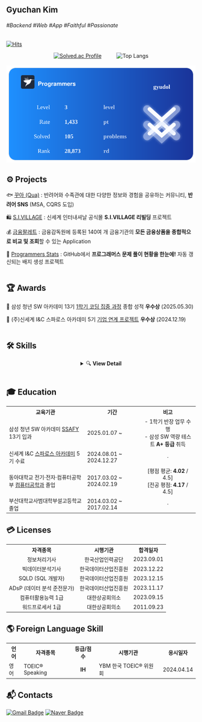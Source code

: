 ## Gyuchan Kim

###### #Backend #Web #App #Faithful #Passionate

<!-- [![Hits](https://hits.seeyoufarm.com/api/count/incr/badge.svg?url=https%3A%2F%2Fgithub.com%2Fgyudol&count_bg=%2379C83D&title_bg=%234169E1&icon=&icon_color=%23E7E7E7&title=Welcome&edge_flat=false)](https://hits.seeyoufarm.com) -->
[![Hits](https://hitmeup-backend-593087166771.asia-northeast1.run.app/api/count/increment?url=https%253A%252F%252Fgithub.com%252Fgyudol&title=Welcome&title_bg=4169e1&count_bg=79c83d&edge_flat=false)](https://hitmeup-backend-593087166771.asia-northeast1.run.app)

<div align="center">

[![Solved.ac Profile](http://mazassumnida.wtf/api/v2/generate_badge?boj=ppp3408)](https://solved.ac/ppp3408)    
![Top Langs](https://github-readme-stats.vercel.app/api/top-langs/?username=gyudol&langs_count=10&layout=compact&theme=tokyonight) <br/><br/>
[![Programmers Badge](https://raw.githubusercontent.com/gyudol/programmers-stats/main/output/result.svg)](https://github.com/gyudol/programmers-stats?tab=readme-ov-file#-programmers-stats)
</div>

## ⚙ Projects
🐟 <a href="https://github.com/mul-meong" target="_blank">꾸아 (Qua)</a> : 반려어와 수족관에 대한 다양한 정보와 경험을 공유하는 커뮤니티, **반려어 SNS** (MSA, CQRS 도입) <br>

🛍️ <a href="https://github.com/jokim-bizarre-adventure" target="_blank">S.I.VILLAGE</a> : 신세계 인터내셔날 공식몰 **S.I.VILLAGE 리빌딩** 프로젝트 <br>

💰 <a href="https://github.com/gyudol/finance-palette" target="_blank">금융팔레트</a> : 금융감독원에 등록된 140여 개 금융기관의 **모든 금융상품을 종합적으로 비교 및 조회**할 수 있는 Application <br> <!-- 국내 제1·2금융권이 판매 중인 1,300개 이상의 다양한 금융 상품을 비교해서 보여주고 추천해주는 App -->

🔰 <a href="https://github.com/gyudol/programmers-stats" target="_blank">Programmers Stats</a> : GitHub에서 **프로그래머스 문제 풀이 현황을 한눈에!** 자동 갱신되는 배지 생성 프로젝트 <br><br>

## 🏆 Awards
🥉 삼성 청년 SW 아카데미 13기 <a href="https://www.ssafy.com/ksp/servlet/swp.content.controller.SwpContentServlet?p_content_cd=C0104&p_menu_cd=M0104&p_process=select-menu-list">1학기 코딩 집중 과정</a> 종합 성적 **우수상** (2025.05.30) <br>

🥈 (주)신세계 I&C 스파로스 아카데미 5기 <a href="https://github.com/mul-meong" target="_blank">기업 연계 프로젝트</a> **우수상** (2024.12.19)
<br><br>

## 🛠 Skills
<div align="center">
<details>
<summary>🔍 <strong>View Detail</strong></summary>
<div align="center"> <br>

| 분류 | 기술 스택 |
| ----------------------------------------------------------------------------------------------------------------- | ----------------------------------------------------------------------------------------------------------------- |
| **<div align="center">💻 Language / Markup</div>** | <div align="center">![Java](https://img.shields.io/badge/java-%23ED8B00.svg?style=for-the-badge\&logo=openjdk\&logoColor=white) ![PHP](https://img.shields.io/badge/php-777BB4.svg?\&style=for-the-badge\&logo=php\&logoColor=white) ![Python](https://img.shields.io/badge/python-3670A0?style=for-the-badge\&logo=python\&logoColor=ffdd54) ![HTML5](https://img.shields.io/badge/HTML5-E34F26.svg?\&style=for-the-badge\&logo=HTML5\&logoColor=white) ![JavaScript](https://img.shields.io/badge/javascript-%23323330.svg?style=for-the-badge&logo=javascript&logoColor=%23F7DF1E) <!-- ![Kotlin](https://img.shields.io/badge/kotlin-7F52FF.svg?&style=for-the-badge&logo=kotlin&logoColor=white) --></div> |
| **<div align="center">🛢️ 	DBMS / Messaging</div>** | <div align="center">![MySQL](https://img.shields.io/badge/MySQL-4479A1.svg?\&style=for-the-badge\&logo=MySQL\&logoColor=white) ![MongoDB](https://img.shields.io/badge/MongoDB-%234ea94b.svg?style=for-the-badge\&logo=mongodb\&logoColor=white) ![Redis](https://img.shields.io/badge/redis-%23DD0031.svg?style=for-the-badge&logo=redis&logoColor=white) ![Elasticsearch](https://img.shields.io/badge/elasticsearch-%230377CC.svg?style=for-the-badge\&logo=elasticsearch\&logoColor=white) ![Apache Kafka](https://img.shields.io/badge/Apache%20Kafka-000?style=for-the-badge\&logo=apachekafka)</div> |
| **<div align="center">📊 Visualization</div>** | <div align="center">![Kibana](https://img.shields.io/badge/kibana-005571?style=for-the-badge\&logo=kibana\&logoColor=white)</div> |
| **<div align="center">✅ Test</div>** | <div align="center">![Apache JMeter](https://img.shields.io/badge/apachejmeter-D22128?style=for-the-badge\&logo=apachejmeter\&logoColor=white) ![Lighthouse](https://img.shields.io/badge/lighthouse-F44B21?style=for-the-badge\&logo=lighthouse\&logoColor=white)</div> |
| **<div align="center">📱 Frontend / Mobile Framework</div>** | <div align="center">![Vue.js](https://img.shields.io/badge/vuejs-%2335495e.svg?style=for-the-badge&logo=vuedotjs&logoColor=%234FC08D) ![Android](https://img.shields.io/badge/Android-3DDC84?style=for-the-badge\&logo=android\&logoColor=white)</div> |
| **<div align="center">📡 Backend Framework / Library</div>** | <div align="center">![Spring Boot](https://img.shields.io/badge/springboot-6DB33F.svg?\&style=for-the-badge\&logo=springboot\&logoColor=white) ![Hibernate](https://img.shields.io/badge/Hibernate-59666C?style=for-the-badge\&logo=Hibernate\&logoColor=white) ![Swagger](https://img.shields.io/badge/-Swagger-%23Clojure?style=for-the-badge\&logo=swagger\&logoColor=white) ![MyBatis](https://img.shields.io/badge/MyBatis-ED1C24.svg?style=for-the-badge&logo=mybatis&logoColor=white) ![OpenCV](https://img.shields.io/badge/opencv-5C3EE8?style=for-the-badge\&logo=opencv\&logoColor=ffdd54)</div> |
| **<div align="center">🔐 Auth / Security</div>** | <div align="center">![Spring Security](https://img.shields.io/badge/springsecurity-6DB33F.svg?\&style=for-the-badge\&logo=springsecurity\&logoColor=white) ![JWT](https://img.shields.io/badge/JWT-black?style=for-the-badge&logo=JSON%20web%20tokens)</div> |
| **<div align="center">🌐 External API</div>** | <div align="center">![OpenAI](https://img.shields.io/badge/openAI-74aa9c?style=for-the-badge&logo=openai&logoColor=white)</div> |
| **<div align="center">🧰 Dev Tool / IDE</div>** | <div align="center">![Eclipse IDE](https://img.shields.io/badge/Eclipse%20IDE-2C2255.svg?\&style=for-the-badge\&logo=Eclipse%20IDE\&logoColor=white) ![IntelliJ IDEA](https://img.shields.io/badge/intellijidea-000000.svg?\&style=for-the-badge\&logo=intellijidea\&logoColor=white) ![Android Studio](https://img.shields.io/badge/Android%20Studio-3DDC84.svg?\&style=for-the-badge\&logo=Android%20Studio\&logoColor=white) ![Visual Studio Code](https://img.shields.io/badge/Visual%20Studio%20Code-0078d7.svg?style=for-the-badge\&logo=visual-studio-code\&logoColor=white)</div> |
| **<div align="center">⚙️ DevOps</div>** | <div align="center">![Docker](https://img.shields.io/badge/docker-%230db7ed.svg?style=for-the-badge\&logo=docker\&logoColor=white) ![GitHub Actions](https://img.shields.io/badge/github%20actions-%232671E5.svg?style=for-the-badge\&logo=githubactions\&logoColor=white) ![Nginx](https://img.shields.io/badge/nginx-%23009639.svg?style=for-the-badge&logo=nginx&logoColor=white)</div> |
| **<div align="center">☁️ Cloud / Infra</div>** | <div align="center">![Ubuntu](https://img.shields.io/badge/Ubuntu-E95420?style=for-the-badge&logo=ubuntu&logoColor=white) ![Amazon EC2](https://img.shields.io/badge/amazonec2-FF9900.svg?style=for-the-badge\&logo=amazonec2\&logoColor=white) ![Amazon S3](https://img.shields.io/badge/amazons3-569A31.svg?style=for-the-badge\&logo=amazons3\&logoColor=white) ![AWS Lambda](https://img.shields.io/badge/AWS%20Lambda-FF9900?style=for-the-badge\&logo=AWS%20Lambda\&logoColor=white) ![Amazon Route 53](https://img.shields.io/badge/amazonroute53-8C4FFF.svg?style=for-the-badge\&logo=amazonroute53\&logoColor=white) ![Application Load Balancer](https://img.shields.io/badge/awselasticloadbalancing-8C4FFF.svg?style=for-the-badge\&logo=awselasticloadbalancing\&logoColor=white) ![AWS CloudFront](https://img.shields.io/badge/AWS%20CloudFront-7747d4?style=for-the-badge) ![AWS MediaConvert](https://img.shields.io/badge/AWS%20MediaConvert-e2740e?style=for-the-badge)</div> |
| **<div align="center">🤝 Collaboration</div>** | <div align="center">![Git](https://img.shields.io/badge/git-%23F05033.svg?style=for-the-badge\&logo=git\&logoColor=white) ![Notion](https://img.shields.io/badge/notion-000000.svg?style=for-the-badge\&logo=notion\&logoColor=white) ![Figma](https://img.shields.io/badge/figma-%23F24E1E.svg?style=for-the-badge\&logo=figma\&logoColor=white) ![Slack](https://img.shields.io/badge/Slack-4A154B?style=for-the-badge\&logo=Slack\&logoColor=white)</div> |
</div> </details> </div> <br>

## 🎓 Education
<div align="center">
<table>
  <tr> <th>교육기관</th> <th>기간</th> <th>비고</th> </tr>
  <tr> <td>삼성 청년 SW 아카데미 <a href="https://www.ssafy.com" target="_blank">SSAFY</a> 13기 입과</td> <td>2025.01.07 ~ </td> <td align="center">- 1학기 반장 업무 수행<br>- 삼성 SW 역량 테스트 <strong>A+ 등급</strong> 취득</td> </tr>
  <tr> <td>신세계 I&C <a href="https://www.spharosacademy.com" target="_blank">스파로스 아카데미</a> 5기 수료</td> <td>2024.08.01 ~ 2024.12.27</td> <td align="center">·</td> </tr>
  <tr> <td>동아대학교 전기·전자·컴퓨터공학부 <a href="https://computer.donga.ac.kr/computer/Main.do" target="_blank">컴퓨터공학과</a> 졸업</td> <td>2017.03.02 ~ 2024.02.19</td> <td align="center">[평점 평균: <strong>4.02</strong> / 4.5]<br>[전공 평점: <strong>4.17</strong> / 4.5]</td> </tr>
  <tr> <td>부산대학교사범대학부설고등학교 졸업</td> <td>2014.03.02 ~ 2017.02.14</td> <td align="center">·</td> </tr>
</table>
</div>

## 💳 Licenses
<div align="center">
<table>
  <tr> <th>자격종목</th> <th>시행기관</th> <th>합격일자</th> </tr>
  <tr> <td align="center">정보처리기사</td> <td align="center">한국산업인력공단</td> <td>2023.09.01</td> </tr>
  <tr> <td align="center">빅데이터분석기사</td> <td align="center">한국데이터산업진흥원</td> <td>2023.12.22</td> </tr>
  <tr> <td align="center">SQLD (SQL 개발자)</td> <td align="center">한국데이터산업진흥원</td> <td>2023.12.15</td> </tr>
  <tr> <td align="center">ADsP (데이터 분석 준전문가)</td> <td align="center">한국데이터산업진흥원</td> <td>2023.11.17</td> </tr>
  <tr> <td align="center">컴퓨터활용능력 1급</td> <td align="center">대한상공회의소</td> <td>2023.09.15</td> </tr>
  <tr> <td align="center">워드프로세서 1급</td> <td align="center">대한상공회의소</td> <td>2011.09.23</td> </tr>
</table>
</div>

## 🌎 Foreign Language Skill
<div align="center">
<table>
  <tr> <th>언어</th> <th>자격종목</th> <th>등급/점수</th> <th>시행기관</th> <th>응시일자</th> </tr>
  <tr> <td>영어</td> <td>TOEIC® Speaking</td> <td align = "center"><strong>IH</strong></td> <td>YBM 한국 TOEIC® 위원회</td> <td>2024.04.14</td> </tr>
</table>
</div>

## :mailbox_with_mail: Contacts
[![Gmail Badge](https://img.shields.io/badge/Gmail-d14836?style=flat-square&logo=Gmail&logoColor=white&link=mailto:ppp3408@gmail.com)](mailto:ppp3408@gmail.com)
[![Naver Badge](https://img.shields.io/badge/Naver-03C75A?style=flat-square&logo=Naver&logoColor=white&link=mailto:sb3g@naver.com)](mailto:sb3g@naver.com)

